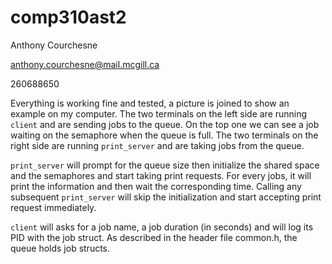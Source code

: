 # comp310ast2

Anthony Courchesne

anthony.courchesne@mail.mcgill.ca

260688650

Everything is working fine and tested, a picture is joined to show an example on my computer.
The two terminals on the left side are running `client` and are sending jobs to the queue. On the top one we can see a job waiting on the semaphore when the queue is full. The two terminals on the right side are running `print_server` and are taking jobs from the queue.

`print_server` will prompt for the queue size then initialize the shared space and the semaphores and start taking print requests. For every jobs, it will print the information and then wait the corresponding time.
Calling any subsequent `print_server` will skip the initialization and start accepting print request immediately.

`client` will asks for a job name, a job duration (in seconds) and will log its PID with the job struct.
As described in the header file common.h, the queue holds job structs.
